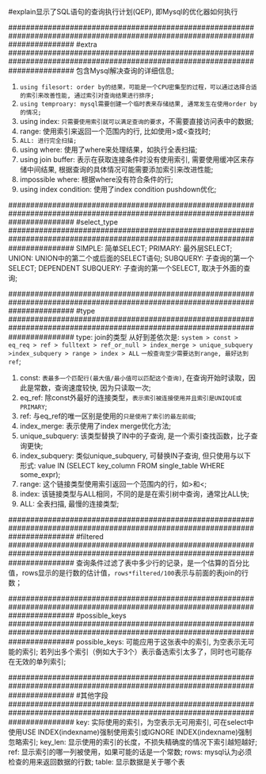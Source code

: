 #explain显示了SQL语句的查询执行计划(QEP), 即Mysql的优化器如何执行

###############################################################################################################################
#extra
###############################################################################################################################
包含Mysql解决查询的详细信息;
1. `using filesort: order by的结果，可能是一个CPU密集型的过程，可以通过选择合适的索引来改善性能, 通过索引对查询结果进行排序;`
2. `using temproary: mysql需要创建一个临时表来存储结果, 通常发生在使用order by的情况;`
3. using index: `只需要使用索引就可以满足查询的要求`，不需要直接访问表中的数据;
4. range: 使用索引来返回一个范围内的行, 比如使用>或<查找时;
5. `ALL: 进行完全扫描;`
6. using where: 使用了where来处理结果，如执行全表扫描;
7. using join buffer: 表示在获取连接条件时没有使用索引, 需要使用缓冲区来存储中间结果, 根据查询的具体情况可能需要添加索引来改进性能;
8. impossible where: 根据where没有符合条件的行;
9. using index condition: 使用了index condition pushdown优化;

###############################################################################################################################
#select_type
###############################################################################################################################
SIMPLE: 简单SELECT;
PRIMARY: 最外层SELECT;
UNION: UNION中的第二个或后面的SELECT语句;
SUBQUERY: 子查询的第一个SELECT;
DEPENDENT SUBQUERY: 子查询的第一个SELECT, 取决于外面的查询;

###############################################################################################################################
#type
###############################################################################################################################
type: join的类型 从好到差依次是: 
`system > const > eq_req > ref > fulltext > ref_or_null > index_merge > unique_subquery >index_subquery > range > index > ALL`
`一般查询至少需要达到range, 最好达到ref`;
1. const: `表最多一个匹配行(最大值/最小值可以匹配这个查询)`, 在查询开始时读取，因此是常数，查询速度较快, 因为只读取一次;
2. eq_ref: 除const外最好的连接类型，`表示索引被连接使用并且索引是UNIQUE或PRIMARY`;
3. ref: 与eq_ref的唯一区别是使用的`只是使用了索引的最左前缀`;
4. index_merge: 表示使用了index merge优化方法;
5. unique_subquery: 该类型替换了IN中的子查询, 是一个索引查找函数，比子查询更快;
6. index_subquery: 类似unique_subquery, 可替换IN子查询, 但只使用与以下形式: value IN (SELECT key_column FROM single_table WHERE some_expr);
7. range: 这个链接类型使用索引返回一个范围内的行，如>和<;
8. index: 该链接类型与ALL相同，不同的是是在索引树中查询，通常比ALL快;
9. ALL: 全表扫描, 最慢的连接类型;

###############################################################################################################################
#filtered
###############################################################################################################################
查询条件过滤了表中多少行的记录，是一个估算的百分比值，rows显示的是行数的估计值，`rows*filtered/100`表示与前面的表join的行数；

###############################################################################################################################
#possible_keys
###############################################################################################################################
possible_keys: 可能应用于这张表中的索引, 为空表示无可能的索引;
若列出多个索引（例如大于3个）表示备选索引太多了，同时也可能存在无效的单列索引;

###############################################################################################################################
#其他字段
###############################################################################################################################
key: 实际使用的索引，为空表示无可用索引, 可在select中使用USE INDEX(indexname)强制使用索引或IGNORE INDEX(indexname)强制
忽略索引;
key_len: 显示使用的索引的长度，不损失精确度的情况下索引越短越好;
ref: 显示索引的哪一列被使用，如果可能的话是一个常数;
rows: mysql认为必须检查的用来返回数据的行数;
table: 显示数据是关于哪个表



